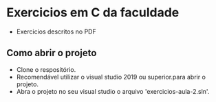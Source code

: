 # Exercicios em C da faculdade

- Exercicios descritos no PDF

## Como abrir o projeto

- Clone o respositório.
- Recomendável utilizar o visual studio 2019 ou superior.para abrir o projeto.
- Abra o projeto no seu visual studio o arquivo 'exercicios-aula-2.sln'.
